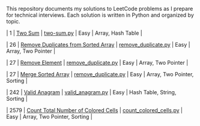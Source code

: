 This repository documents my solutions to LeetCode problems as I prepare for technical interviews. Each solution is written in Python and organized by topic.

| 1 | [Two Sum](https://leetcode.com/problems/two-sum) | [two-sum.py](./Arrays/two_sum.py) | Easy | Array, Hash Table |

| 26 | [Remove Duplicates from Sorted Array](https://leetcode.com/problems/remove-duplicates-from-sorted-array/) | [remove_duplicate.py](./Arrays/remove_duplicate.py) | Easy | Array, Two Pointer |

| 27 | [Remove Element](https://leetcode.com/problems/remove-element) | [remove_duplicate.py](./Arrays/remove_element.py) | Easy | Array, Two Pointer |

| 27 | [Merge Sorted Array](https://leetcode.com/problems/merge-sorted-array) | [remove_duplicate.py](./Arrays/merge_sorted_array.py) | Easy | Array, Two Pointer, Sorting |

| 242 | [Valid Anagram](https://leetcode.com/problems/valid-anagram/) | [valid_anagram.py](./Hashtable/valid_anagram.py) | Easy | Hash Table, String, Sorting |

| 2579 | [Count Total Number of Colored Cells](https://leetcode.com/problems/count-total-number-of-colored-cells) | [count_colored_cells.py](./Math/count_colored_cells.py) | Easy | Array, Two Pointer, Sorting |
